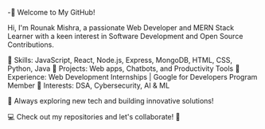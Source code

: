 -🚀 Welcome to My GitHub!

Hi, I'm Rounak Mishra, a passionate Web Developer and MERN Stack Learner with a keen interest in Software Development and Open Source Contributions.

🔹 Skills: JavaScript, React, Node.js, Express, MongoDB, HTML, CSS, Python, Java
🔹 Projects: Web apps, Chatbots, and Productivity Tools
🔹 Experience: Web Development Internships | Google for Developers Program Member
🔹 Interests: DSA, Cybersecurity, AI & ML

📌 Always exploring new tech and building innovative solutions!

💻 Check out my repositories and let's collaborate! 🚀
<!---
RounakMishra06/RounakMishra06 is a ✨ special ✨ repository because its `README.md` (this file) appears on your GitHub profile.
You can click the Preview link to take a look at your changes.
--->
